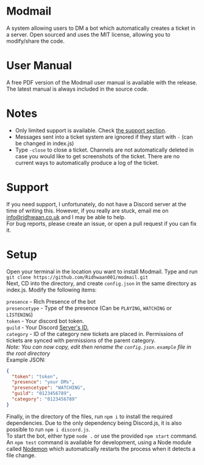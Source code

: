 # Modmail
A system allowing users to DM a bot which automatically creates a ticket in a server.
Open sourced and uses the MIT license, allowing you to modify/share the code.

# User Manual
A free PDF version of the Modmail user manual is available with the release.<br>
The latest manual is always included in the source code.

# Notes
- Only limited support is available. Check [the support section](#support). <br>
- Messages sent into a ticket system are ignored if they start with `-` (can be changed in index.js) <br>
- Type `-close` to close a ticket. Channels are not automatically deleted in case you would like to get screenshots of the ticket. There are no current ways to automatically produce a log of the ticket.

# Support
If you need support, I unfortunately, do not have a Discord server at the time of writing this. However, if you really are stuck, email me on [info@ridhwaan.co.uk](mailto:info@ridhwaan.co.uk) and I may be able to help. <br>
For bug reports, please create an issue, or open a pull request if you can fix it.


# Setup

Open your terminal in the location you want to install Modmail.
Type and run 
```git clone https://github.com/Ridhwaan001/modmail.git```<br>
Next, CD into the directory, and create `config.json` in the same directory as index.js. Modify the following items:<br>

`presence` - Rich Presence of the bot<br>
`presencetype` - Type of the presence (Can be `PLAYING`, `WATCHING` or `LISTENING`)<br>
`token` - Your discord bot token.<br>
`guild` - Your Discord [Server's ID.](https://support.discord.com/hc/en-us/articles/206346498-Where-can-I-find-my-User-Server-Message-ID-)<br>
`category` - ID of the category new tickets are placed in. Permissions of tickets are synced with permissions of the parent category. <br>
<i>Note: You can now copy, edit then rename the <code>config.json.example</code> file in the root directory</i><br>
Example JSON:
```json
{
  "token": "token",
  "presence": "your DMs",
  "presencetype": "WATCHING",
  "guild": "0123456789",
  "category": "0123456789"
}
```

Finally, in the directory of the files, run `npm i` to install the required dependencies. Due to the only dependency being Discord.js, it is also possible to run `npm i discord.js`. <br>
To start the bot, either type `node .` or use the provided `npm start` command.<br>
An `npm test` command is available for development, using a Node module called [Nodemon](https://npmjs.org/package/nodemon) which automatically restarts the process when it detects a file change.
